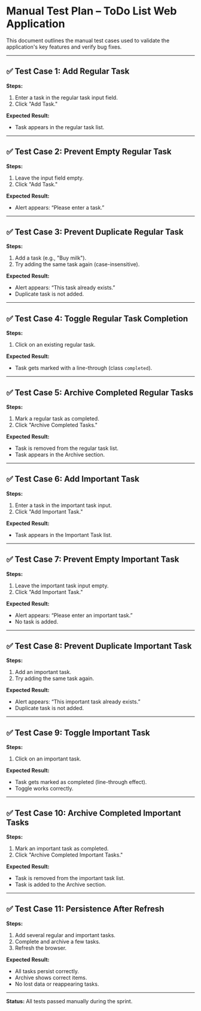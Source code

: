 #  Manual Test Plan – ToDo List Web Application

This document outlines the manual test cases used to validate the application's key features and verify bug fixes.

---

## ✅ Test Case 1: Add Regular Task

**Steps:**
1. Enter a task in the regular task input field.
2. Click "Add Task."

**Expected Result:**
- Task appears in the regular task list.

---

## ✅ Test Case 2: Prevent Empty Regular Task

**Steps:**
1. Leave the input field empty.
2. Click "Add Task."

**Expected Result:**
- Alert appears: “Please enter a task.”

---

## ✅ Test Case 3: Prevent Duplicate Regular Task

**Steps:**
1. Add a task (e.g., "Buy milk").
2. Try adding the same task again (case-insensitive).

**Expected Result:**
- Alert appears: “This task already exists.”
- Duplicate task is not added.

---

## ✅ Test Case 4: Toggle Regular Task Completion

**Steps:**
1. Click on an existing regular task.

**Expected Result:**
- Task gets marked with a line-through (class `completed`).

---

## ✅ Test Case 5: Archive Completed Regular Tasks

**Steps:**
1. Mark a regular task as completed.
2. Click "Archive Completed Tasks."

**Expected Result:**
- Task is removed from the regular task list.
- Task appears in the Archive section.



---

## ✅ Test Case 6: Add Important Task

**Steps:**
1. Enter a task in the important task input.
2. Click "Add Important Task."

**Expected Result:**
- Task appears in the Important Task list.

---

## ✅ Test Case 7: Prevent Empty Important Task

**Steps:**
1. Leave the important task input empty.
2. Click "Add Important Task."

**Expected Result:**
- Alert appears: “Please enter an important task.”
- No task is added.

---

## ✅ Test Case 8: Prevent Duplicate Important Task

**Steps:**
1. Add an important task.
2. Try adding the same task again.

**Expected Result:**
- Alert appears: “This important task already exists.”
- Duplicate task is not added.

---

## ✅ Test Case 9: Toggle Important Task

**Steps:**
1. Click on an important task.

**Expected Result:**
- Task gets marked as completed (line-through effect).
- Toggle works correctly.

---

## ✅ Test Case 10: Archive Completed Important Tasks

**Steps:**
1. Mark an important task as completed.
2. Click "Archive Completed Important Tasks."

**Expected Result:**
- Task is removed from the important task list.
- Task is added to the Archive section.

---

## ✅ Test Case 11: Persistence After Refresh

**Steps:**
1. Add several regular and important tasks.
2. Complete and archive a few tasks.
3. Refresh the browser.

**Expected Result:**
- All tasks persist correctly.
- Archive shows correct items.
- No lost data or reappearing tasks.

---

**Status:** All tests passed manually during the sprint.
